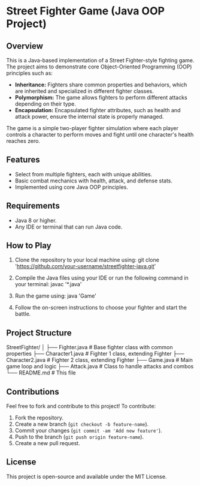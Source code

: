 # Street Fighter Game (Java OOP Project)

## Overview

This is a Java-based implementation of a Street Fighter-style fighting game. The project aims to demonstrate core Object-Oriented Programming (OOP) principles such as:

- **Inheritance:** Fighters share common properties and behaviors, which are inherited and specialized in different fighter classes.
- **Polymorphism:** The game allows fighters to perform different attacks depending on their type.
- **Encapsulation:** Encapsulated fighter attributes, such as health and attack power, ensure the internal state is properly managed.

The game is a simple two-player fighter simulation where each player controls a character to perform moves and fight until one character's health reaches zero.

## Features

- Select from multiple fighters, each with unique abilities.
- Basic combat mechanics with health, attack, and defense stats.
- Implemented using core Java OOP principles.

## Requirements

- Java 8 or higher.
- Any IDE or terminal that can run Java code.

## How to Play

1. Clone the repository to your local machine using:
   git clone 'https://github.com/your-username/streetfighter-java.git'


2. Compile the Java files using your IDE or run the following command in your terminal:
   javac '*.java'


3. Run the game using:
   java 'Game'


4. Follow the on-screen instructions to choose your fighter and start the battle.

## Project Structure
StreetFighter/
│
├── Fighter.java           # Base fighter class with common properties
├── Character1.java        # Fighter 1 class, extending Fighter
├── Character2.java        # Fighter 2 class, extending Fighter
├── Game.java              # Main game loop and logic
├── Attack.java            # Class to handle attacks and combos
└── README.md              # This file


## Contributions

Feel free to fork and contribute to this project! To contribute:

1. Fork the repository.
2. Create a new branch (`git checkout -b feature-name`).
3. Commit your changes (`git commit -am 'Add new feature'`).
4. Push to the branch (`git push origin feature-name`).
5. Create a new pull request.

## License

This project is open-source and available under the MIT License.



